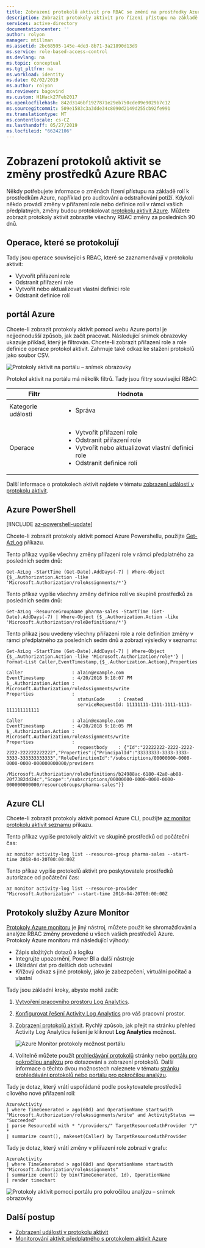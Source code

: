 ```yaml
---
title: Zobrazení protokolů aktivit pro RBAC se změní na prostředky Azure | Dokumentace Microsoftu
description: Zobrazit protokoly aktivit pro řízení přístupu na základě role (RBAC) změny k prostředkům Azure za posledních 90 dnů.
services: active-directory
documentationcenter: ''
author: rolyon
manager: mtillman
ms.assetid: 2bc68595-145e-4de3-8b71-3a21890d13d9
ms.service: role-based-access-control
ms.devlang: na
ms.topic: conceptual
ms.tgt_pltfrm: na
ms.workload: identity
ms.date: 02/02/2019
ms.author: rolyon
ms.reviewer: bagovind
ms.custom: H1Hack27Feb2017
ms.openlocfilehash: 842d3146bf1927871e29eb750cde09e9029b7c12
ms.sourcegitcommit: 509e1583c3a3dde34c8090d2149d255cb92fe991
ms.translationtype: MT
ms.contentlocale: cs-CZ
ms.lasthandoff: 05/27/2019
ms.locfileid: "66242106"
---
```

# <a name="view-activity-logs-for-rbac-changes-to-azure-resources"></a>Zobrazení protokolů aktivit se změny prostředků Azure RBAC

Někdy potřebujete informace o změnách řízení přístupu na základě rolí k prostředkům Azure, například pro auditování a odstraňování potíží. Kdykoli někdo provádí změny v přiřazení role nebo definice rolí v rámci vašich předplatných, změny budou protokolovat [protokolu aktivit Azure](../azure-monitor/platform/activity-logs-overview.md). Můžete zobrazit protokoly aktivit zobrazíte všechny RBAC změny za posledních 90 dnů.

## <a name="operations-that-are-logged"></a>Operace, které se protokolují

Tady jsou operace související s RBAC, které se zaznamenávají v protokolu aktivit:

- Vytvořit přiřazení role
- Odstranit přiřazení role
- Vytvořit nebo aktualizovat vlastní definici role
- Odstranit definice rolí

## <a name="azure-portal"></a>portál Azure

Chcete-li zobrazit protokoly aktivit pomocí webu Azure portal je nejjednodušší způsob, jak začít pracovat. Následující snímek obrazovky ukazuje příklad, který je filtrován. Chcete-li zobrazit přiřazení role a role definice operace protokol aktivit. Zahrnuje také odkaz ke stažení protokolů jako soubor CSV.

![Protokoly aktivit na portálu – snímek obrazovky](./media/change-history-report/activity-log-portal.png)

Protokol aktivit na portálu má několik filtrů. Tady jsou filtry související RBAC:

|Filtr  |Hodnota  |
|---------|---------|
|Kategorie události     | <ul><li>Správa</li></ul>         |
|Operace     | <ul><li>Vytvořit přiřazení role</li> <li>Odstranit přiřazení role</li> <li>Vytvořit nebo aktualizovat vlastní definici role</li> <li>Odstranit definice rolí</li></ul>      |


Další informace o protokolech aktivit najdete v tématu [zobrazení událostí v protokolu aktivit](/azure/azure-resource-manager/resource-group-audit?toc=%2fazure%2fmonitoring-and-diagnostics%2ftoc.json).

## <a name="azure-powershell"></a>Azure PowerShell

[!INCLUDE [az-powershell-update](../../includes/updated-for-az.md)]

Chcete-li zobrazit protokoly aktivit pomocí Azure Powershellu, použijte [Get-AzLog](/powershell/module/Az.Monitor/Get-AzLog) příkazu.

Tento příkaz vypíše všechny změny přiřazení role v rámci předplatného za posledních sedm dnů:

```azurepowershell
Get-AzLog -StartTime (Get-Date).AddDays(-7) | Where-Object {$_.Authorization.Action -like 'Microsoft.Authorization/roleAssignments/*'}
```

Tento příkaz vypíše všechny změny definice rolí ve skupině prostředků za posledních sedm dnů:

```azurepowershell
Get-AzLog -ResourceGroupName pharma-sales -StartTime (Get-Date).AddDays(-7) | Where-Object {$_.Authorization.Action -like 'Microsoft.Authorization/roleDefinitions/*'}
```

Tento příkaz jsou uvedeny všechny přiřazení role a role definition změny v rámci předplatného za posledních sedm dnů a zobrazí výsledky v seznamu:

```azurepowershell
Get-AzLog -StartTime (Get-Date).AddDays(-7) | Where-Object {$_.Authorization.Action -like 'Microsoft.Authorization/role*'} | Format-List Caller,EventTimestamp,{$_.Authorization.Action},Properties
```

```Example
Caller                  : alain@example.com
EventTimestamp          : 4/20/2018 9:18:07 PM
$_.Authorization.Action : Microsoft.Authorization/roleAssignments/write
Properties              :
                          statusCode     : Created
                          serviceRequestId: 11111111-1111-1111-1111-111111111111

Caller                  : alain@example.com
EventTimestamp          : 4/20/2018 9:18:05 PM
$_.Authorization.Action : Microsoft.Authorization/roleAssignments/write
Properties              :
                          requestbody    : {"Id":"22222222-2222-2222-2222-222222222222","Properties":{"PrincipalId":"33333333-3333-3333-3333-333333333333","RoleDefinitionId":"/subscriptions/00000000-0000-0000-0000-000000000000/providers
                          /Microsoft.Authorization/roleDefinitions/b24988ac-6180-42a0-ab88-20f7382dd24c","Scope":"/subscriptions/00000000-0000-0000-0000-000000000000/resourceGroups/pharma-sales"}}

```

## <a name="azure-cli"></a>Azure CLI

Chcete-li zobrazit protokoly aktivit pomocí Azure CLI, použijte [az monitor protokolu aktivit seznamu](/cli/azure/monitor/activity-log#az-monitor-activity-log-list) příkazu.

Tento příkaz vypíše protokoly aktivit ve skupině prostředků od počáteční čas:

```azurecli
az monitor activity-log list --resource-group pharma-sales --start-time 2018-04-20T00:00:00Z
```

Tento příkaz vypíše protokolů aktivit pro poskytovatele prostředků autorizace od počáteční čas:

```azurecli
az monitor activity-log list --resource-provider "Microsoft.Authorization" --start-time 2018-04-20T00:00:00Z
```

## <a name="azure-monitor-logs"></a>Protokoly služby Azure Monitor

[Protokoly Azure monitoru](../log-analytics/log-analytics-overview.md) je jiný nástroj, můžete použít ke shromažďování a analýze RBAC změny provedené u všech vašich prostředků Azure. Protokoly Azure monitoru má následující výhody:

- Zápis složitých dotazů a logiku
- Integrujte upozornění, Power BI a další nástroje
- Ukládání dat pro delších dob uchování
- Křížový odkaz s jiné protokoly, jako je zabezpečení, virtuální počítač a vlastní

Tady jsou základní kroky, abyste mohli začít:

1. [Vytvoření pracovního prostoru Log Analytics](../azure-monitor/learn/quick-create-workspace.md).

1. [Konfigurovat řešení Activity Log Analytics](../azure-monitor/platform/activity-log-collect.md#activity-logs-analytics-monitoring-solution) pro váš pracovní prostor.

1. [Zobrazení protokolů aktivit](../azure-monitor/platform/activity-log-collect.md#activity-logs-analytics-monitoring-solution). Rychlý způsob, jak přejít na stránku přehled Activity Log Analytics řešení je kliknout **Log Analytics** možnost.

   ![Azure Monitor protokoly možnost portálu](./media/change-history-report/azure-log-analytics-option.png)

1. Volitelně můžete použít [prohledávání protokolů](../log-analytics/log-analytics-log-search.md) stránky nebo [portálu pro pokročilou analýzu](../azure-monitor/log-query/get-started-portal.md) pro dotazování a zobrazení protokolů. Další informace o těchto dvou možnostech naleznete v tématu [stránku prohledávání protokolů nebo portálu pro pokročilou analýzu](../azure-monitor/log-query/portals.md).

Tady je dotaz, který vrátí uspořádané podle poskytovatele prostředků cílového nové přiřazení rolí:

```
AzureActivity
| where TimeGenerated > ago(60d) and OperationName startswith "Microsoft.Authorization/roleAssignments/write" and ActivityStatus == "Succeeded"
| parse ResourceId with * "/providers/" TargetResourceAuthProvider "/" *
| summarize count(), makeset(Caller) by TargetResourceAuthProvider
```

Tady je dotaz, který vrátí změny v přiřazení role zobrazí v grafu:

```
AzureActivity
| where TimeGenerated > ago(60d) and OperationName startswith "Microsoft.Authorization/roleAssignments"
| summarize count() by bin(TimeGenerated, 1d), OperationName
| render timechart
```

![Protokoly aktivit pomocí portálu pro pokročilou analýzu – snímek obrazovky](./media/change-history-report/azure-log-analytics.png)

## <a name="next-steps"></a>Další postup
* [Zobrazení událostí v protokolu aktivit](/azure/azure-resource-manager/resource-group-audit?toc=%2fazure%2fmonitoring-and-diagnostics%2ftoc.json)
* [Monitorování aktivit předplatného s protokolem aktivit Azure](/azure/monitoring-and-diagnostics/monitoring-overview-activity-logs)
